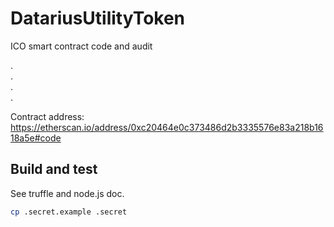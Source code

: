 # DatariusUtilityToken

ICO smart contract code and audit

.		
.		
.		
.		

Contract address:			https://etherscan.io/address/0xc20464e0c373486d2b3335576e83a218b1618a5e#code


## Build and test

See truffle and node.js doc.
```bash
cp .secret.example .secret
```
